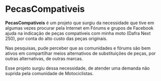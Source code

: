 # PecasCompativeis

**PecasCompativeis** é um projeto que surgiu da necessidade que tive em algumas vezes procurar pela Internet em Fórums e grupos de Facebook ajuda na indicação de peças compatíveis com minha moto (Dafra Next 250), por conta do alto custo das peças originais.

Nas pesquisas, pude perceber que as comunidades e fórums são bem ativos em compartilhar meios alternativos de substituições de peças, por outras alternativas, de outras marcas.

Esse projeto surgiu dessa necessidade, de atender uma demanda não suprida pela comunidade de Motociclistas.
